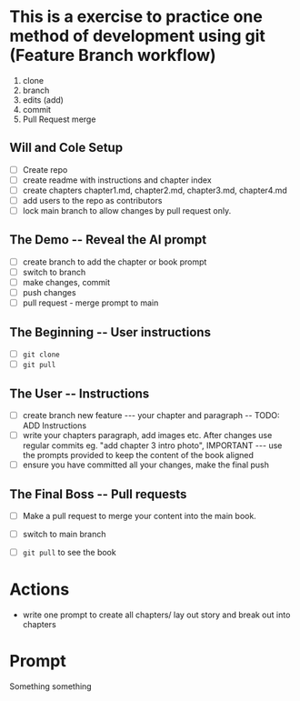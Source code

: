 # This is a exercise to practice one method of development using git (Feature Branch workflow)

1. clone
2. branch
3. edits (add)
4. commit
5. Pull Request merge

## Will and Cole Setup 
- [ ] Create repo
- [ ] create readme with instructions and chapter index
- [ ] create chapters chapter1.md, chapter2.md, chapter3.md, chapter4.md
- [ ] add users to the repo as contributors
- [ ] lock main branch to allow changes by pull request only.

## The Demo -- Reveal the AI prompt
- [ ] create branch to add the chapter or book prompt
- [ ] switch to branch
- [ ] make changes, commit
- [ ] push changes
- [ ] pull request - merge prompt to main

## The Beginning -- User instructions
- [ ] ``` git clone ```
- [ ] ``` git pull ```

## The User -- Instructions
- [ ] create branch new feature --- your chapter and paragraph -- TODO: ADD Instructions
- [ ] write your chapters paragraph, add images etc. After changes use regular commits eg. "add chapter 3 intro photo", 
	IMPORTANT --- use the prompts provided to keep the content of the book aligned
- [ ] ensure you have committed all your changes, make the final push

##  The Final Boss -- Pull requests
- [ ] Make a pull request to merge your content into the main book. 
- [ ] switch to main branch
- [ ] ``` git pull ``` to see the book


# Actions

- write one prompt to create all chapters/ lay out story and break out into chapters 


# Prompt 

Something something

